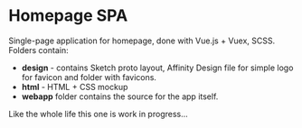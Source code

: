 # Homepage SPA

Single-page application for homepage, done with Vue.js + Vuex, SCSS. Folders contain:
- **design** - contains Sketch proto layout, Affinity Design file for simple logo for favicon and folder with favicons.
- **html** - HTML + CSS mockup
- **webapp** folder contains the source for the app itself.

Like the whole life this one is work in progress...